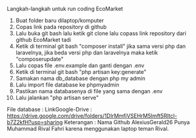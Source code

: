 Langkah-langkah untuk run coding EcoMarket
1. Buat folder baru dilaptop/komputer
2. Copas link pada repository di github
3. Lalu buka git bash lalu ketik git clone lalu copass link repository dari github EcoMarket tadi
4. Ketik di terminal git bash "composer install" jika sama versi php dan laravelnya, jika beda versi php dan laravelnya maka ketik "composerupdate"
5. Lalu copas file .env.example dan ganti dengan .env
6. Ketik di terminal git bash "php artisan key:generate"
7. Samakan nama db_database dengan php my admin
8. Lalu import file database ke phpmyadmin 
9. Pastikan nama databasenya di file yang sama dengan .env
10. Lalu jalankan "php artisan serve"

File database : LinkGoogle-Drive : https://drive.google.com/drive/folders/1DIrMmfjVSEHrM5Imft5RItcl-b7Z2kfH?usp=sharing 
Keterangan : Nama Github AlexiusGerald26 Punya Muhammad Rival Fahri karena menggunakan laptop teman Rival.
